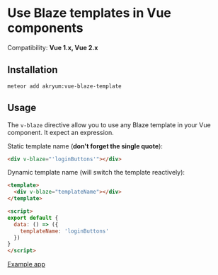 # Use Blaze templates in Vue components

Compatibility: **Vue 1.x, Vue 2.x**

## Installation

    meteor add akryum:vue-blaze-template

## Usage

The `v-blaze` directive allow you to use any Blaze template in your Vue component. It expect an expression.

Static template name (**don't forget the single quote**):

```html
<div v-blaze="'loginButtons'"></div>
```

Dynamic template name (will switch the template reactively):

```html
<template>
  <div v-blaze="templateName"></div>
</template>

<script>
export default {
  data: () => ({
    templateName: 'loginButtons'
  })
}
</script>
```

[Example app](https://github.com/Akryum/meteor-vue-blaze/tree/render-blaze)

